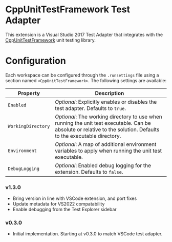 # CppUnitTestFramework Test Adapter
This extension is a Visual Studio 2017 Test Adapter that integrates with the [CppUnitTestFramework](https://github.com/drleq/CppUnitTestFramework) unit testing library.

# Configuration
Each workspace can be configured through the `.runsettings` file using a section named `<CppUnitTestFramework>`.  The following settings are available:

Property           | Description
-------------------|----------------------------------------------------------------------------------------------------------
`Enabled`          | _Optional_: Explicitly enables or disables the test adapter.  Defaults to `true`.
`WorkingDirectory` | _Optional_: The working directory to use when running the unit test executable.  Can be absolute or relative to the solution.  Defaults to the executable directory.
`Environment`      | _Optional_: A map of additional environment variables to apply when running the unit test executable.
`DebugLogging`     | _Optional_: Enabled debug logging for the extension.  Defaults to `false`.

### v1.3.0
  - Bring version in line with VSCode extension, and port fixes
  - Update metadata for VS2022 compatability
  - Enable debugging from the Test Explorer sidebar

### v0.3.0
  - Initial implementation.  Starting at v0.3.0 to match VSCode test adapter.